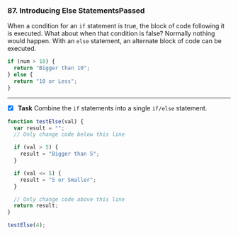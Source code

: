 ### 87. Introducing Else StatementsPassed
When a condition for an `if` statement is true, the block of code following it is executed. What about when that condition is false? Normally nothing would happen. With an `else` statement, an alternate block of code can be executed.
```js
if (num > 10) {
  return "Bigger than 10";
} else {
  return "10 or Less";
}
```
***********************

- [x] **Task** Combine the `if` statements into a single `if/else` statement.


```js
function testElse(val) {
  var result = "";
  // Only change code below this line

  if (val > 5) {
    result = "Bigger than 5";
  }

  if (val <= 5) {
    result = "5 or Smaller";
  }

  // Only change code above this line
  return result;
}

testElse(4);
```
